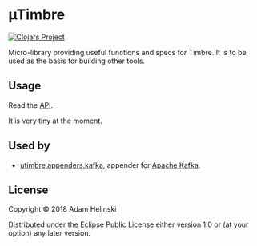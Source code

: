 # µTimbre

[![Clojars
Project](https://img.shields.io/clojars/v/dvlopt/utimbre.svg)](https://clojars.org/dvlopt/utimbre)

Micro-library providing useful functions and specs for Timbre. It is to be used
as the basis for building other tools.

## Usage

Read the [API](https://dvlopt.github.io/doc/clojure/dvlopt/utimbre/index.html).

It is very tiny at the moment.

## Used by

- [utimbre.appenders.kafka](https://github.com/dvlopt/utimbre.appenders.kafka),
appender for [Apache Kafka](https://kafka.apache.org/).

## License

Copyright © 2018 Adam Helinski

Distributed under the Eclipse Public License either version 1.0 or (at
your option) any later version.
